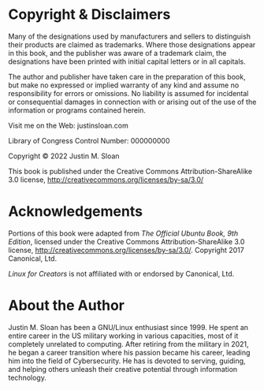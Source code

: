 # Copyright & Disclaimers
Many of the designations used by manufacturers and sellers to distinguish their products are claimed as trademarks. Where those designations appear in this book, and the publisher was aware of a trademark claim, the designations have been printed with initial capital letters or in all capitals.

The author and publisher have taken care in the preparation of this book, but make no expressed or implied warranty of any kind and assume no responsibility for errors or omissions. No liability is assumed for incidental or consequential damages in connection with or arising out of the use of the information or programs contained herein.

Visit me on the Web: justinsloan.com

Library of Congress Control Number: 000000000

Copyright © 2022 Justin M. Sloan

This book is published under the Creative Commons Attribution-ShareAlike 3.0 license, http://creativecommons.org/licenses/by-sa/3.0/

# Acknowledgements
Portions of this book were adapted from *The Official Ubuntu Book, 9th Edition*, licensed under the Creative Commons Attribution-ShareAlike 3.0 license, http://creativecommons.org/licenses/by-sa/3.0/. Copyright 2017 Canonical, Ltd. 

*Linux for Creators* is not affiliated with or endorsed by Canonical, Ltd.


# About the Author
Justin M. Sloan has been a GNU/Linux enthusiast since 1999. He spent an entire career in the US military working in various capacities, most of it completely unrelated to computing. After retiring from the military in 2021, he began a career transition where his passion became his career, leading him into the field of Cybersecurity. He has is devoted to serving, guiding, and helping others unleash their creative potential through information technology.
